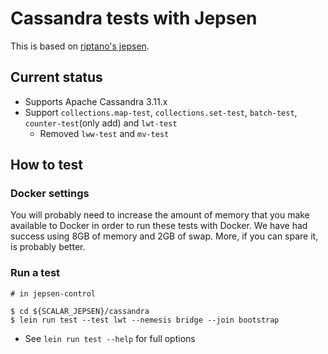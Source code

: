 # Cassandra tests with Jepsen

This is based on [riptano's jepsen](https://github.com/riptano/jepsen/tree/cassandra/cassandra).

## Current status
- Supports Apache Cassandra 3.11.x
- Support `collections.map-test`, `collections.set-test`, `batch-test`, `counter-test`(only add) and `lwt-test`
  - Removed `lww-test` and `mv-test`

## How to test

### Docker settings

You will probably need to increase the amount of memory that you make available to Docker in order to run these tests with Docker. We have had success using 8GB of memory and 2GB of swap. More, if you can spare it, is probably better.

### Run a test

```
# in jepsen-control

$ cd ${SCALAR_JEPSEN}/cassandra
$ lein run test --test lwt --nemesis bridge --join bootstrap
```

- See `lein run test --help` for full options

